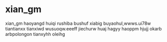 # xian_gm
xian_gm
haoyangd
huiqi
rushiba
bushuf
xiabig
buyaohul,wwws.ui78w
tiantianxx
tianxiwd
wusuoqw.eeeff
jiechurw
huaj
hagyy
haoppm
hjujj
okarb
arbpolongon
tianxyhh
oleihg

